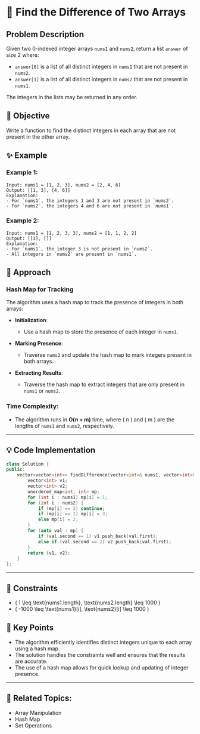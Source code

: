 # 🔄 **Find the Difference of Two Arrays**

## Problem Description

Given two 0-indexed integer arrays `nums1` and `nums2`, return a list `answer` of size 2 where:

- `answer[0]` is a list of all distinct integers in `nums1` that are not present in `nums2`.
- `answer[1]` is a list of all distinct integers in `nums2` that are not present in `nums1`.

The integers in the lists may be returned in any order.

## 🎯 **Objective**

Write a function to find the distinct integers in each array that are not present in the other array.

## ✨ **Example**

### Example 1:
```plaintext
Input: nums1 = [1, 2, 3], nums2 = [2, 4, 6]
Output: [[1, 3], [4, 6]]
Explanation:
- For `nums1`, the integers 1 and 3 are not present in `nums2`.
- For `nums2`, the integers 4 and 6 are not present in `nums1`.
```

### Example 2:
```plaintext
Input: nums1 = [1, 2, 3, 3], nums2 = [1, 1, 2, 2]
Output: [[3], []]
Explanation:
- For `nums1`, the integer 3 is not present in `nums2`.
- All integers in `nums2` are present in `nums1`.
```

## 🚀 **Approach**

### **Hash Map for Tracking**

The algorithm uses a hash map to track the presence of integers in both arrays:

- **Initialization**:
  - Use a hash map to store the presence of each integer in `nums1`.

- **Marking Presence**:
  - Traverse `nums2` and update the hash map to mark integers present in both arrays.

- **Extracting Results**:
  - Traverse the hash map to extract integers that are only present in `nums1` or `nums2`.

### **Time Complexity**:
- The algorithm runs in **O(n + m)** time, where \( n \) and \( m \) are the lengths of `nums1` and `nums2`, respectively.

---

## 💡 **Code Implementation**

```cpp
class Solution {
public:
    vector<vector<int>> findDifference(vector<int>& nums1, vector<int>& nums2) {
        vector<int> v1;
        vector<int> v2;
        unordered_map<int, int> mp;
        for (int i : nums1) mp[i] = 1;
        for (int i : nums2) {
            if (mp[i] == 3) continue;
            if (mp[i] == 1) mp[i] = 3;
            else mp[i] = 2;
        }
        for (auto val : mp) {
            if (val.second == 1) v1.push_back(val.first);
            else if (val.second == 2) v2.push_back(val.first);
        }
        return {v1, v2};
    }
};
```

---

## 🔧 **Constraints**

- \( 1 \leq \text{nums1.length}, \text{nums2.length} \leq 1000 \)
- \( -1000 \leq \text{nums1}[i], \text{nums2}[i] \leq 1000 \)

## 🌟 **Key Points**

- The algorithm efficiently identifies distinct integers unique to each array using a hash map.
- The solution handles the constraints well and ensures that the results are accurate.
- The use of a hash map allows for quick lookup and updating of integer presence.

---

## 🔗 **Related Topics**:
- Array Manipulation
- Hash Map
- Set Operations